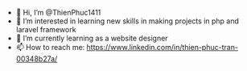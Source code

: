 - 👋 Hi, I’m @ThienPhuc1411
- 👀 I’m interested in learning new skills in making projects in php and laravel framework
- 🌱 I’m currently learning as a website designer
- 📫 How to reach me: https://www.linkedin.com/in/thien-phuc-tran-00348b27a/

<!---
ThienPhuc1411/ThienPhuc1411 is a ✨ special ✨ repository because its `README.md` (this file) appears on your GitHub profile.
You can click the Preview link to take a look at your changes.
--->
